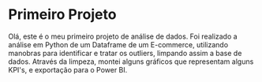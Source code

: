 # Primeiro Projeto

Olá, este é o meu primeiro projeto de análise de dados. 
Foi realizado a análise em Python de um Dataframe de um E-commerce, utilizando manobras para identificar e tratar os outliers, limpando assim a base de dados. Através da limpeza, montei alguns gráficos que representam alguns KPI's, e exportação para o Power BI.



